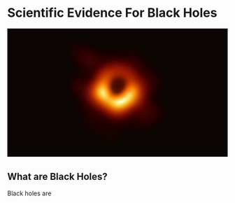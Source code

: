 # Scientific Evidence For Black Holes

<img src="/assets/images/blackhole_1600.jpg" alt="First Image of Black Hole" />

## What are Black Holes?
Black holes are 
